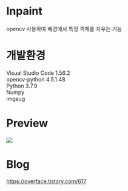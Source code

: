 # Inpaint
opencv 사용하여 배경에서 특정 객체를 지우는 기능

# 개발환경
Visual Studio Code 1.56.2  
opencv-python 4.5.1.48  
Python 3.7.9  
Numpy  
imgaug  


# Preview
<img src="https://github.com/cepiloth/inpaint/blob/main/sample/img.gif">

# Blog
https://overface.tistory.com/617